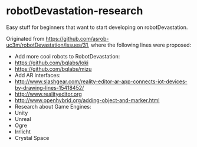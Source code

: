 # robotDevastation-research
Easy stuff for beginners that want to start developing on robotDevastation.

Originated from https://github.com/asrob-uc3m/robotDevastation/issues/31, where the following lines were proposed:

* Add more cool robots to RobotDevastation:
 * https://github.com/bqlabs/loki
 * https://github.com/bqlabs/mizu
* Add AR interfaces:
 * http://www.slashgear.com/reality-editor-ar-app-connects-iot-devices-by-drawing-lines-15418452/
 * http://www.realityeditor.org
 * http://www.openhybrid.org/adding-object-and-marker.html
* Research about Game Engines:
 * Unity
 * Unreal
 * Ogre
 * Irrlicht
 * Crystal Space

